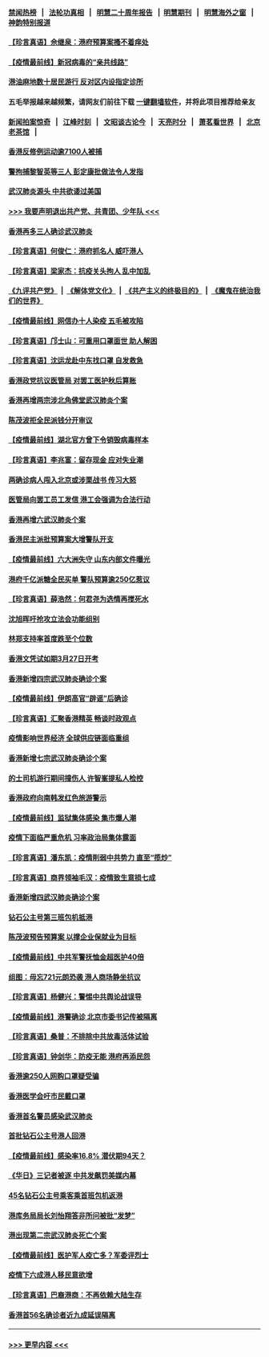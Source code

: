 #### [禁闻热榜](热点新闻.md?=0)  &nbsp;&nbsp;|&nbsp;&nbsp; [法轮功真相](https://github.com/gfw-breaker/truth/blob/master/README.md?=0) &nbsp;&nbsp;|&nbsp;&nbsp; [明慧二十周年报告](https://github.com/gfw-breaker/mh-reports/blob/master/README.md?=0) &nbsp;&nbsp;|&nbsp;&nbsp;[明慧期刊](https://github.com/gfw-breaker/mh-qikan) &nbsp;&nbsp;|&nbsp;&nbsp; [明慧海外之窗](https://github.com/gfw-breaker/mh-news/blob/master/README.md?=0) &nbsp;&nbsp;|&nbsp;&nbsp; [神韵特别报道](https://github.com/gfw-breaker/mh-news/blob/master/shenyun.md?=0)
#### [【珍言真语】佘继泉：港府预算案搔不着痒处](../pages/nsc415/n11910011.md?t=03030531) 
#### [【疫情最前线】新冠病毒的“亲共线路”](../pages/nsc415/n11907734.md?t=03030531) 
#### [港油麻地数十居民游行 反对区内设指定诊所](../pages/nsc415/n11907900.md?t=03030531) 
#### 五毛举报越来越频繁，请网友们前往下载 [一键翻墙软件](https://github.com/gfw-breaker/ssr-accounts)，并将此项目推荐给亲友
#### [新闻拍案惊奇](https://github.com/gfw-breaker/banned-news/blob/master/pages/link4.md) &nbsp;&nbsp;|&nbsp;&nbsp; [江峰时刻](https://github.com/gfw-breaker/banned-news/blob/master/pages/link4.md) &nbsp;&nbsp;|&nbsp;&nbsp; [文昭谈古论今](https://github.com/gfw-breaker/banned-news/blob/master/pages/link4.md) &nbsp;&nbsp;|&nbsp;&nbsp; [天亮时分](https://github.com/gfw-breaker/banned-news/blob/master/pages/link4.md) &nbsp;&nbsp;|&nbsp;&nbsp; [萧茗看世界](https://github.com/gfw-breaker/banned-news/blob/master/pages/link4.md) &nbsp;&nbsp;|&nbsp;&nbsp; [北京老茶馆](https://github.com/gfw-breaker/banned-news/blob/master/pages/link4.md) &nbsp;&nbsp;|&nbsp;&nbsp; 
#### [香港反修例运动逾7100人被捕](../pages/nsc415/n11907922.md?t=03030531) 
#### [警拘捕黎智英等三人 彭定康批做法令人发指](../pages/nsc415/n11907905.md?t=03030531) 
#### [武汉肺炎源头 中共欲诿过美国](../pages/nsc415/n11907665.md?t=03030531) 
#### [>>> 我要声明退出共产党、共青团、少年队 <<<](https://github.com/begood0513/goodnews/blob/master/quit/letter.md) 
#### [香港再多三人确诊武汉肺炎](../pages/nsc415/n11907846.md?t=03030531) 
#### [【珍言真语】何俊仁：港府抓名人 威吓港人](../pages/nsc415/n11907561.md?t=03030531) 
#### [【珍言真语】梁家杰：抗疫关头拘人 乱中加乱](../pages/nsc415/n11907444.md?t=03030531) 
#### [《九评共产党》](https://github.com/begood0513/9ping.md/blob/master/README.md) &nbsp;|&nbsp; [《解体党文化》](../../../../jtdwh.md/blob/master/README.md)  &nbsp;|&nbsp; [《共产主义的终极目的》](../../../../gczydzjmd.md/blob/master/README.md) &nbsp;|&nbsp; [《魔鬼在统治我们的世界》](../../../../mgztzwmdsj.md/blob/master/README.md) 
#### [【疫情最前线】网信办十人染疫 五毛被攻陷](../pages/nsc415/n11903757.md?t=03030531) 
#### [【珍言真语】邝士山：可重用口罩面世 助人解困](../pages/nsc415/n11903875.md?t=03030531) 
#### [【珍言真语】沈运龙赴中东找口罩 自发救急](../pages/nsc415/n11903291.md?t=03030531) 
#### [香港政党抗议医管局 对罢工医护秋后算账](../pages/nsc415/n11901746.md?t=03030531) 
#### [香港再增两宗涉北角佛堂武汉肺炎个案](../pages/nsc415/n11901737.md?t=03030531) 
#### [陈茂波拒全民派钱分开审议](../pages/nsc415/n11901672.md?t=03030531) 
#### [【疫情最前线】湖北官方曾下令销毁病毒样本](../pages/nsc415/n11901518.md?t=03030531) 
#### [【珍言真语】李兆富：留存现金 应对失业潮](../pages/nsc415/n11901448.md?t=03030531) 
#### [两确诊病人闯入北京或涉栗战书 传习大怒](../pages/nsc415/n11901180.md?t=03030531) 
#### [医管局向罢工员工发信 港工会强调为合法行动](../pages/nsc415/n11898870.md?t=03030531) 
#### [香港再增六武汉肺炎个案](../pages/nsc415/n11898843.md?t=03030531) 
#### [香港民主派批预算案大增警队开支](../pages/nsc415/n11898813.md?t=03030531) 
#### [【疫情最前线】六大洲失守 山东内部文件曝光](../pages/nsc415/n11898455.md?t=03030531) 
#### [港府千亿派糖全民买单 警队预算逾250亿惹议](../pages/nsc415/n11898608.md?t=03030531) 
#### [【珍言真语】薛浩然：何君尧为选情再搅死水](../pages/nsc415/n11898269.md?t=03030531) 
#### [沈旭晖吁抢攻立法会功能组别](../pages/nsc415/n11896084.md?t=03030531) 
#### [林郑支持率首度跌至个位数](../pages/nsc415/n11896058.md?t=03030531) 
#### [香港文凭试如期3月27日开考](../pages/nsc415/n11896055.md?t=03030531) 
#### [香港新增四宗武汉肺炎确诊个案](../pages/nsc415/n11896040.md?t=03030531) 
#### [【疫情最前线】伊朗高官“辟谣”后确诊](../pages/nsc415/n11895902.md?t=03030531) 
#### [【珍言真语】汇聚香港精英 畅谈时政观点](../pages/nsc415/n11895733.md?t=03030531) 
#### [疫情影响世界经济 全球供应链面临重组](../pages/nsc415/n11895634.md?t=03030531) 
#### [香港新增七宗武汉肺炎确诊个案](../pages/nsc415/n11893498.md?t=03030531) 
#### [的士司机游行期间撞伤人 许智峯提私人检控](../pages/nsc415/n11893483.md?t=03030531) 
#### [香港政府向南韩发红色旅游警示](../pages/nsc415/n11893398.md?t=03030531) 
#### [【疫情最前线】监狱集体感染 集市爆人潮](../pages/nsc415/n11893181.md?t=03030531) 
#### [疫情下面临严重危机  习率政治局集体露面](../pages/nsc415/n11893305.md?t=03030531) 
#### [【珍言真语】潘东凯：疫情削弱中共势力 直至“揽炒”](../pages/nsc415/n11892866.md?t=03030531) 
#### [【珍言真语】商界领袖毛汉：疫情致生意损七成](../pages/nsc415/n11890348.md?t=03030531) 
#### [香港新增四武汉肺炎确诊个案](../pages/nsc415/n11890610.md?t=03030531) 
#### [钻石公主号第三班包机抵港](../pages/nsc415/n11890645.md?t=03030531) 
#### [陈茂波预告预算案 以撑企业保就业为目标](../pages/nsc415/n11890574.md?t=03030531) 
#### [【疫情最前线】中共军警抚恤金超医护40倍](../pages/nsc415/n11890458.md?t=03030531) 
#### [组图：毋忘721元朗恐袭 港人商场静坐抗议](../pages/nsc415/n11876882.md?t=03030531) 
#### [【珍言真语】杨健兴：警惕中共舆论战误导](../pages/nsc415/n11888131.md?t=03030531) 
#### [【疫情最前线】港警确诊 北京市委书记传被隔离](../pages/nsc415/n11886872.md?t=03030531) 
#### [【珍言真语】桑普：不排除中共放毒活体试验](../pages/nsc415/n11886832.md?t=03030531) 
#### [【珍言真语】钟剑华：防疫无能 港府再添民怨](../pages/nsc415/n11884504.md?t=03030531) 
#### [香港逾250人网购口罩疑受骗](../pages/nsc415/n11884388.md?t=03030531) 
#### [香港医学会吁市民戴口罩](../pages/nsc415/n11884367.md?t=03030531) 
#### [香港首名警员感染武汉肺炎](../pages/nsc415/n11884357.md?t=03030531) 
#### [首批钻石公主号港人回港](../pages/nsc415/n11884333.md?t=03030531) 
#### [【疫情最前线】感染率16.8% 潜伏期94天？](../pages/nsc415/n11884256.md?t=03030531) 
#### [《华日》三记者被逐 中共发飙罚美媒内幕](../pages/nsc415/n11884184.md?t=03030531) 
#### [45名钻石公主号乘客乘首班包机返港](../pages/nsc415/n11881770.md?t=03030531) 
#### [港库务局局长刘怡翔答非所问被批“发梦”](../pages/nsc415/n11881752.md?t=03030531) 
#### [港出现第二宗武汉肺炎死亡个案](../pages/nsc415/n11881736.md?t=03030531) 
#### [【疫情最前线】医护军人疫亡多？军委评烈士](../pages/nsc415/n11881655.md?t=03030531) 
#### [疫情下六成港人移民意欲增](../pages/nsc415/n11881699.md?t=03030531) 
#### [【珍言真语】巴裔港商：不再依赖大陆生存](../pages/nsc415/n11881126.md?t=03030531) 
#### [香港首56名确诊者近九成延误隔离](../pages/nsc415/n11879079.md?t=03030531) 

----
#### [ >>> 更早内容 <<< ](../indexes/nsc415-earlier.md)
